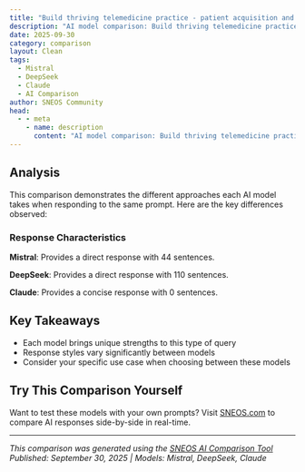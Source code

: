 ```yaml
---
title: "Build thriving telemedicine practice - patient acquisition and retention strategies"
description: "AI model comparison: Build thriving telemedicine practice - patient acquisition and retention strategies..."
date: 2025-09-30
category: comparison
layout: Clean
tags:
  - Mistral
  - DeepSeek
  - Claude
  - AI Comparison
author: SNEOS Community
head:
  - - meta
    - name: description
      content: "AI model comparison: Build thriving telemedicine practice - patient acquisition and retention strategies..."
---
```


<ChatComparison
  title="Build thriving telemedicine practice - patient acquisition and retention strategies"
  prompt="Build thriving telemedicine practice - patient acquisition and retention strategies"
  :responses='{"Mistral": "Building a thriving telemedicine practice involves a combination of effective patient acquisition and retention strategies. Here are some steps you can take:\n\n### Patient Acquisition Strategies\n\n1. **Digital Marketing:**\n - **SEO (Search Engine Optimization):** Optimize your website for relevant keywords to improve your search engine rankings.\n - **PPC (Pay-Per-Click) Advertising:** Use platforms like Google Ads to target potential patients searching for telemedicine services.\n - **Social Media Marketing:** Utilize platforms like Facebook, Instagram, and LinkedIn to reach a broader audience.\n - **Content Marketing:** Create valuable content such as blog posts, videos, and infographics to educate potential patients and establish your expertise.\n\n2. **Partnerships and Referrals:**\n - **Healthcare Providers:** Partner with local healthcare providers who can refer patients to your telemedicine practice.\n - **Employers:** Offer telemedicine services as part of employee wellness programs.\n - **Insurance Companies:** Collaborate with insurance providers to include your services in their plans.\n\n3. **Online Reviews and Testimonials:**\n - Encourage satisfied patients to leave positive reviews on platforms like Google, Yelp, and Healthgrades.\n - Share patient testimonials on your website and social media channels to build trust.\n\n4. **Community Engagement:**\n - Participate in local health fairs, community events, and webinars to increase visibility.\n - Offer free consultations or health screenings to attract new patients.\n\n5. **User-Friendly Platform:**\n - Ensure your telemedicine platform is easy to use, secure, and accessible from various devices.\n - Provide clear instructions and support for patients to navigate the platform.\n\n### Patient Retention Strategies\n\n1. **Quality of Care:**\n - Provide high-quality, personalized care to ensure patient satisfaction.\n - Follow up with patients after consultations to address any lingering concerns.\n\n2. **Patient Engagement:**\n - Use email newsletters, SMS reminders, and social media to keep patients engaged and informed.\n - Offer wellness programs, health tips, and educational resources to maintain patient interest.\n\n3. **Feedback and Improvement:**\n - Regularly collect patient feedback through surveys and reviews.\n - Use this feedback to continuously improve your services and address any issues.\n\n4. **Loyalty Programs:**\n - Implement loyalty programs or discounts for repeat patients.\n - Offer referral incentives to encourage patients to refer friends and family.\n\n5. **Accessibility and Convenience:**\n - Ensure your telemedicine services are available at convenient times, including evenings and weekends.\n - Offer flexible scheduling options and quick appointment availability.\n\n6. **Technology and Innovation:**\n - Stay updated with the latest telemedicine technologies and innovations.\n - Integrate features like AI-driven symptom checkers, virtual waiting rooms, and secure messaging to enhance the patient experience.\n\n7. **Personal Touch:**\n - Maintain a personal connection with patients through regular check-ins and personalized communication.\n - Ensure that patients feel valued and heard during their consultations.\n\n### Additional Tips\n\n- **Compliance and Security:** Ensure your telemedicine practice complies with all relevant regulations, including HIPAA, to protect patient data and maintain trust.\n- **Continuous Education:** Keep your staff trained on the latest telemedicine practices and technologies to provide the best possible care.\n- **Analytics and Metrics:** Use data analytics to track patient acquisition and retention rates, identify trends, and make data-driven decisions.\n\nBy implementing these strategies, you can build a thriving telemedicine practice that attracts new patients and retains existing ones, ensuring long-term success.", "DeepSeek": "Of course. Building a thriving telemedicine practice requires a dual focus: a steady stream of new patients and a system that makes them want to stay. Here is a comprehensive guide to patient acquisition and retention strategies.\n\n---\n\n### **Part 1: Patient Acquisition - Filling Your Pipeline**\n\nThe goal here is to build awareness, establish trust, and make it easy for new patients to find and choose you.\n\n#### **A. Digital Marketing Foundation**\n\n1. **Professional Website:**\n * **Your Virtual Front Door:** It must be modern, fast, mobile-friendly, and secure (HTTPS).\n * **Clear Value Proposition:** Immediately state who you are, what you treat, and how you help (e.g., \u0022Expert Dermatology Care from Home\u0022).\n * **Simple Scheduling:** Integrate a user-friendly booking system (e.g., Calendly, Acuity) that is visible on every page.\n * **Provider Bios:** Include photos, videos, and detailed bios to build a human connection.\n * **FAQ Section:** Address common concerns about telemedicine (cost, privacy, technology, what conditions are treatable).\n\n2. **Search Engine Optimization (SEO):**\n * **Local SEO:** Even for telemedicine, people search for \u0022telemedicine doctor [state]\u0022 or \u0022online therapist [city].\u0022 Optimize your Google Business Profile and directory listings for the states you\u0027re licensed in.\n * **Content SEO:** Create blog posts, articles, and guides that answer patient questions (e.g., \u0022How to Manage Anxiety from Home,\u0022 \u0022Is Your Rash Telemedicine-Appropriate?\u0022). Target specific keywords.\n\n3. **Social Media Presence:**\n * **Choose Platforms Wisely:** Facebook for community and ads, Instagram for visual stories, LinkedIn for B2B and specialist referrals.\n * **Provide Value, Not Just Ads:** Share health tips, behind-the-scenes glimpses, patient testimonials (with permission), and live Q\u0026A sessions.\n * **Engage:** Respond to comments and messages promptly.\n\n#### **B. Strategic Outreach \u0026 Partnerships**\n\n1. **Referral Network Development:**\n * **Primary Care Physicians (PCPs):** Your most valuable partners. Offer to be their go-to for after-hours calls, quick consults, or follow-up visits. Make your referral process seamless for their staff.\n * **Specialists:** Build relationships with specialists for co-management (e.g., a cardiologist referring to a tele-nutritionist).\n * **Therapists \u0026 Counselors:** A powerful cross-referral channel between mental and physical health.\n\n2. **Employer \u0026 Organizational Partnerships:**\n * **Local Businesses:** Offer your services as an employee benefit. This provides a steady stream of patients and a reliable revenue source.\n * **Universities:** Partner with student health services.\n * **Senior Centers:** Offer tech-help sessions and virtual check-ins for chronic conditions.\n\n#### **C. Paid Acquisition \u0026 Promotions**\n\n1. **Targeted Digital Advertising:**\n * **Google Ads:** Bid on keywords like \u0022online doctor appointment,\u0022 \u0022virtual therapy,\u0022 etc.\n * **Social Media Ads (Facebook/Instagram):** Highly targetable by demographics, interests, and even health conditions (within privacy rules). Use compelling video testimonials.\n\n2. **Launch Promotions:**\n * Offer a \u0022Free 15-Minute Consultation\u0022 for new patients to reduce the barrier to entry.\n * A discounted first visit can incentivize sign-ups.\n\n---\n\n### **Part 2: Patient Retention - Creating Lifelong Patients**\n\nAcquisition is costly. Retention is profitable. A retained patient is a source of recurring revenue and referrals.\n\n#### **A. The Seamless Patient Experience (The \u0022How\u0022)**\n\n1. **Frictionless Technology:**\n * **Simple Platform:** The video interface should require no downloads or complex logins whenever possible.\n * **Integrated Workflow:** Use a platform that combines scheduling, video calling, secure messaging, billing, and the EHR. Avoid forcing patients to juggle multiple apps.\n\n2. **The Pre-Visit \u0022Concierge\u0022 Service:**\n * **Automated Reminders:** Send SMS and email reminders 24-48 hours before the appointment, with a link to join.\n * **Intake Forms:** Send digital forms to be completed *before* the visit. This saves time and makes the consultation more productive.\n * **Tech Check:** Include a one-click link to test their camera and microphone.\n\n3. **The Exceptional Consultation:**\n * **Be On Time:** Respect the patient\u0027s time. Log in promptly.\n * **\u0022Webside\u0022 Manner:** Maintain eye contact (look at the camera), smile, and show empathy. Acknowledge the unique nature of a virtual visit.\n * **Clear Communication:** Speak clearly, confirm understanding, and summarize the plan.\n * **Minimize \u0022Dead Air\u0022:** Have your system ready so you\u0027re not typing or looking for files for long periods.\n\n#### **B. Beyond the Visit - Building a Relationship (The \u0022Why\u0022)**\n\n1. **Proactive Follow-Up:**\n * **Post-Visit Summary:** Send a secure message after the visit summarizing the diagnosis, treatment plan, and medications.\n * **Check-in Messages:** A simple \u0022How are you feeling after starting the new medication?\u0022 2-3 days later shows you care beyond the billable hour.\n * **Automated Follow-up:** Set reminders for chronic care patients to schedule their next check-in.\n\n2. **Accessible \u0026 Responsive Communication:**\n * **Secure Messaging:** Offer a channel for non-urgent questions between visits. This prevents small issues from becoming big problems and builds tremendous loyalty.\n * **Set Clear Expectations:** Let patients know your typical response time (e.g., \u0022within 24 hours on business days\u0022).\n\n3. **Value-Added Content \u0026 Community:**\n * **Educational Newsletters:** Share relevant health news, tips, and practice updates.\n * **Group Visits/Webinars:** For conditions like diabetes, prenatal care, or stress management, host virtual group sessions. This adds value and builds community.\n\n#### **C. Loyalty \u0026 Feedback Systems**\n\n1. **Easy Rebooking:** At the end of a visit, say, \u0022Shall I schedule your follow-up for 3 months from now?\u0022 and do it right then. This is the single most effective retention tactic.\n2. **Loyalty or Subscription Models:**\n * Consider a monthly membership for unlimited messaging or discounted visits. This is excellent for chronic disease management or mental health.\n3. **Act on Patient Feedback:**\n * Send short, post-visit satisfaction surveys (e.g., via NPS or a simple 1-5 scale).\n * **Listen and Adapt:** If you see a trend about difficulty with the booking system, fix it. Thank patients for their feedback and show them it matters.\n\n---\n\n### **Putting It All Together: A Sample Patient Journey**\n\n* **Awareness:** Maria finds your practice through a Google search for \u0022migraine treatment online.\u0022 She reads your blog post on migraine triggers.\n* **Acquisition:** She visits your website, finds your value proposition clear, and books an appointment easily using your online scheduler.\n* **Onboarding:** She receives an immediate confirmation and a reminder 24 hours before her appointment with a link to complete intake forms and test her tech.\n* **Consultation:** The doctor is on time, empathetic, and provides a clear treatment plan. At the end, they schedule a 2-week follow-up.\n* **Retention:** Maria receives a visit summary and a check-in message 3 days later. She feels cared for. When her follow-up reminder arrives, she books without hesitation. She has now become a retained patient and is likely to refer her friends.\n\nBy systematically implementing these acquisition and retention strategies, you will build a practice known not just for its medical expertise, but for an outstanding patient experience that keeps them coming back.", "Claude": "# Building a Thriving Telemedicine Practice: Complete Strategy Guide\n\n## \uD83C\uDFAF Foundation \u0026 Market Positioning\n\n### Define Your Niche\n- **Specialty Focus**: Primary care, mental health, dermatology, chronic disease management\n- **Target Demographics**: Busy professionals, rural patients, elderly, chronic conditions\n- **Value Proposition**: Convenience, accessibility, cost-effectiveness, specialized expertise\n\n### Competitive Analysis\n- Research local and national telehealth competitors\n- Identify service gaps and opportunities\n- Develop unique differentiators\n\n## \uD83D\uDCC8 Patient Acquisition Strategies\n\n### Digital Marketing Foundation\n\n**Search Engine Optimization (SEO)**\n- Target keywords: \u0022telehealth near me,\u0022 \u0022online doctor consultation,\u0022 \u0022[specialty] telemedicine\u0022\n- Create location-based landing pages\n- Optimize for voice search queries\n\n**Pay-Per-Click Advertising**\n- Google Ads for immediate visibility\n- Target high-intent keywords\n- Geo-target your service areas\n- A/B test ad copy and landing pages\n\n**Content Marketing**\n- Health education blog posts\n- Video content explaining telemedicine benefits\n- Patient testimonials and success stories\n- Condition-specific resource guides\n\n### Professional Network Development\n\n**Healthcare Referrals**\n- Partner with local clinics for overflow patients\n- Collaborate with specialists for cross-referrals\n- Connect with urgent care centers\n- Build relationships with insurance providers\n\n**Community Outreach**\n- Present at health fairs and community events\n- Partner with employers for employee health programs\n- Collaborate with senior living facilities\n- Work with rural health organizations\n\n### Strategic Partnerships\n\n**Insurance Integration**\n- Get credentialed with major insurance plans\n- Highlight covered services prominently\n- Streamline insurance verification process\n\n**Corporate Wellness**\n- Partner with businesses for employee telehealth\n- Offer group consultation rates\n- Provide workplace health screenings via telehealth\n\n## \uD83D\uDD04 Patient Retention Strategies\n\n### Exceptional Patient Experience\n\n**Seamless Technology**\n- User-friendly platform across devices\n- Reliable video quality and connection\n- Simple scheduling and rescheduling\n- Automated appointment reminders\n\n**Personalized Care**\n- Maintain detailed patient records\n- Remember patient preferences\n- Follow up on treatment progress\n- Provide personalized health recommendations\n\n### Communication Excellence\n\n**Multi-Channel Communication**\n- Secure messaging between visits\n- Email updates and health tips\n- Text reminders and check-ins\n- 24/7 support availability\n\n**Care Coordination**\n- Seamless prescription management\n- Lab result notifications\n- Specialist referral coordination\n- Emergency care protocols\n\n### Value-Added Services\n\n**Chronic Disease Management**\n- Regular monitoring programs\n- Medication adherence support\n- Lifestyle coaching integration\n- Remote monitoring device integration\n\n**Preventive Care Programs**\n- Annual wellness visits\n- Health screening reminders\n- Vaccination schedules\n- Risk assessment tools\n\n## \uD83D\uDCA1 Technology \u0026 Platform Optimization\n\n### Platform Selection\n- HIPAA-compliant video solutions\n- Integration with EHR systems\n- Mobile app availability\n- Payment processing capabilities\n\n### User Experience Design\n- Intuitive navigation\n- Quick registration process\n- Clear pricing transparency\n- Accessible design for all users\n\n## \uD83D\uDCCA Marketing Tactics by Channel\n\n### Social Media Marketing\n- **Facebook**: Health education content, patient testimonials\n- **LinkedIn**: Professional networking, B2B partnerships\n- **Instagram**: Behind-the-scenes content, health tips\n- **YouTube**: Educational videos, platform tutorials\n\n### Email Marketing\n- Welcome series for new patients\n- Health newsletter with seasonal tips\n- Appointment reminders and follow-ups\n- Chronic condition management series\n\n### Local SEO\n- Google My Business optimization\n- Online review management\n- Local directory listings\n- Community event participation\n\n## \uD83C\uDFAF Retention Metrics \u0026 KPIs\n\n### Key Metrics to Track\n- **Patient Retention Rate**: Percentage of patients returning within 12 months\n- **Net Promoter Score (NPS)**: Patient satisfaction and referral likelihood\n- **Average Revenue Per Patient**: Financial health indicator\n- **Appointment Completion Rate**: Platform reliability metric\n- **Time to First Available Appointment**: Accessibility measure\n\n### Quality Indicators\n- Patient satisfaction scores\n- Clinical outcome improvements\n- Response time metrics\n- Technical issue resolution time\n\n## \uD83D\uDE80 Growth Acceleration Strategies\n\n### Referral Programs\n- Incentivize existing patients to refer others\n- Healthcare provider referral rewards\n- Corporate partnership bonuses\n- Family plan disc"}' 
  published-date="15:50"
/>

## Analysis

This comparison demonstrates the different approaches each AI model takes when responding to the same prompt. Here are the key differences observed:

### Response Characteristics

**Mistral**: Provides a direct response with 44 sentences. 

**DeepSeek**: Provides a direct response with 110 sentences. 

**Claude**: Provides a concise response with 0 sentences. 

## Key Takeaways

- Each model brings unique strengths to this type of query
- Response styles vary significantly between models
- Consider your specific use case when choosing between these models

## Try This Comparison Yourself

Want to test these models with your own prompts? Visit [SNEOS.com](https://sneos.com) to compare AI responses side-by-side in real-time.

---

*This comparison was generated using the [SNEOS AI Comparison Tool](https://sneos.com)*
*Published: September 30, 2025 | Models: Mistral, DeepSeek, Claude*

